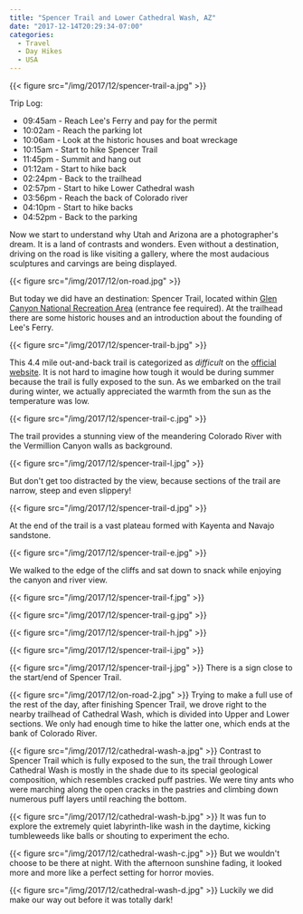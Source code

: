 ```yaml
---
title: "Spencer Trail and Lower Cathedral Wash, AZ"
date: "2017-12-14T20:29:34-07:00"
categories:
  - Travel
  - Day Hikes
  - USA
---
```


{{< figure src="/img/2017/12/spencer-trail-a.jpg" >}}

Trip Log:

* 09:45am - Reach Lee's Ferry and pay for the permit
* 10:02am - Reach the parking lot
* 10:06am - Look at the historic houses and boat wreckage
* 10:15am - Start to hike Spencer Trail
* 11:45pm - Summit and hang out
* 01:12am - Start to hike back
* 02:24pm - Back to the trailhead
* 02:57pm - Start to hike Lower Cathedral wash
* 03:56pm - Reach the back of Colorado river
* 04:10pm - Start to hike backs
* 04:52pm - Back to the parking

<!--more-->

Now we start to understand why Utah and Arizona are a photographer's dream. It is a land of contrasts and wonders. Even without a destination, driving on the road is like visiting a gallery, where the most audacious sculptures and carvings are being displayed.

{{< figure src="/img/2017/12/on-road.jpg" >}}

But today we did have an destination: Spencer Trail, located within [Glen Canyon National Recreation Area](https://www.nps.gov/glca/index.htm) (entrance fee required). At the trailhead there are some historic houses and an introduction about the founding of Lee's Ferry.

{{< figure src="/img/2017/12/spencer-trail-b.jpg" >}}

This 4.4 mile out-and-back trail is categorized as _difficult_ on the [official website](https://www.nps.gov/glca/planyourvisit/day-hikes.htm). It is not hard to imagine how tough it would be during summer because the trail is fully exposed to the sun. As we embarked on the trail during winter, we actually appreciated the warmth from the sun as the temperature was low.

{{< figure src="/img/2017/12/spencer-trail-c.jpg" >}}

The trail provides a stunning view of the meandering Colorado River with the Vermillion Canyon walls as background.

{{< figure src="/img/2017/12/spencer-trail-l.jpg" >}}


But don't get too distracted by the view, because sections of the trail are narrow, steep and even slippery!

{{< figure src="/img/2017/12/spencer-trail-d.jpg" >}}

At the end of the trail is a vast plateau formed with Kayenta and Navajo sandstone.

{{< figure src="/img/2017/12/spencer-trail-e.jpg" >}}

We walked to the edge of the cliffs and sat down to snack while enjoying the canyon and river view.

{{< figure src="/img/2017/12/spencer-trail-f.jpg" >}}

{{< figure src="/img/2017/12/spencer-trail-g.jpg" >}}

{{< figure src="/img/2017/12/spencer-trail-h.jpg" >}}

{{< figure src="/img/2017/12/spencer-trail-i.jpg" >}}

{{< figure src="/img/2017/12/spencer-trail-j.jpg" >}}
There is a sign close to the start/end of Spencer Trail.

{{< figure src="/img/2017/12/on-road-2.jpg" >}}
Trying to make a full use of the rest of the day, after finishing Spencer Trail, we drove right to the nearby trailhead of Cathedral Wash, which is divided into Upper and Lower sections. We only had enough time to hike the latter one, which ends at the bank of Colorado River.

{{< figure src="/img/2017/12/cathedral-wash-a.jpg" >}}
Contrast to Spencer Trail which is fully exposed to the sun, the trail through Lower Cathedral Wash is mostly in the shade due to its special geological composition, which resembles cracked puff pastries. We were tiny ants who were marching along the open cracks in the pastries and climbing down numerous puff layers until reaching the bottom.

{{< figure src="/img/2017/12/cathedral-wash-b.jpg" >}}
It was fun to explore the extremely quiet labyrinth-like wash in the daytime, kicking tumbleweeds like balls or shouting to experiment the echo.

{{< figure src="/img/2017/12/cathedral-wash-c.jpg" >}}
But we wouldn't choose to be there at night. With the afternoon sunshine fading, it looked more and more like a perfect setting for horror movies.

{{< figure src="/img/2017/12/cathedral-wash-d.jpg" >}}
Luckily we did make our way out before it was totally dark!
